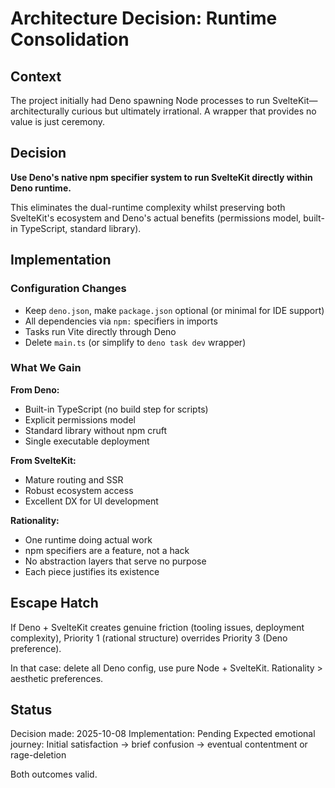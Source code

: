 # Architecture Decision: Runtime Consolidation

## Context

The project initially had Deno spawning Node processes to run SvelteKit—architecturally curious but ultimately irrational. A wrapper that provides no value is just ceremony.

## Decision

**Use Deno's native npm specifier system to run SvelteKit directly within Deno runtime.**

This eliminates the dual-runtime complexity whilst preserving both SvelteKit's ecosystem and Deno's actual benefits (permissions model, built-in TypeScript, standard library).

## Implementation

### Configuration Changes

- Keep `deno.json`, make `package.json` optional (or minimal for IDE support)
- All dependencies via `npm:` specifiers in imports
- Tasks run Vite directly through Deno
- Delete `main.ts` (or simplify to `deno task dev` wrapper)

### What We Gain

**From Deno:**
- Built-in TypeScript (no build step for scripts)
- Explicit permissions model
- Standard library without npm cruft
- Single executable deployment

**From SvelteKit:**
- Mature routing and SSR
- Robust ecosystem access
- Excellent DX for UI development

**Rationality:**
- One runtime doing actual work
- npm specifiers are a feature, not a hack
- No abstraction layers that serve no purpose
- Each piece justifies its existence

## Escape Hatch

If Deno + SvelteKit creates genuine friction (tooling issues, deployment complexity), Priority 1 (rational structure) overrides Priority 3 (Deno preference).

In that case: delete all Deno config, use pure Node + SvelteKit. Rationality > aesthetic preferences.

## Status

Decision made: 2025-10-08
Implementation: Pending
Expected emotional journey: Initial satisfaction → brief confusion → eventual contentment or rage-deletion

Both outcomes valid.
